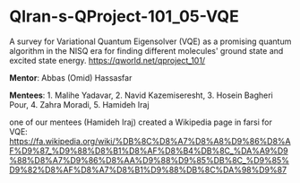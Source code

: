# QIran-s-QProject-101_05-VQE
A survey for Variational Quantum Eigensolver (VQE) as a promising quantum algorithm in the NISQ era for finding different molecules' ground state and excited state energy.
https://qworld.net/qproject_101/ 

**Mentor**: Abbas (Omid) Hassasfar

**Mentees**: 1. Malihe Yadavar, 2. Navid Kazemiseresht, 3. Hosein Bagheri Pour, 4. Zahra Moradi, 5. Hamideh Iraj

one of our mentees (Hamideh Iraj) created a Wikipedia page in farsi for VQE: https://fa.wikipedia.org/wiki/%DB%8C%D8%A7%D8%A8%D9%86%D8%AF%D9%87_%D9%88%D8%B1%D8%AF%D8%B4%DB%8C_%DA%A9%D9%88%D8%A7%D9%86%D8%AA%D9%88%D9%85%DB%8C_%D9%85%D9%82%D8%AF%D8%A7%D8%B1%D9%88%DB%8C%DA%98%D9%87
